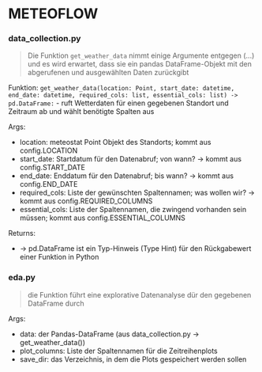 # METEOFLOW

### data_collection.py

> Die Funktion `get_weather_data` nimmt einige Argumente entgegen (...) und es wird erwartet, dass sie ein pandas DataFrame-Objekt mit den abgerufenen und ausgewählten Daten zurückgibt

Funktion: `get_weather_data(location: Point, start_date: datetime, end_date: datetime, required_cols: list, essential_cols: list) -> pd.DataFrame:` - ruft Wetterdaten für einen gegebenen Standort und Zeitraum ab und wählt benötigte Spalten aus

Args:
- location: meteostat Point Objekt des Standorts; kommt aus config.LOCATION
- start_date: Startdatum für den Datenabruf; von wann? -> kommt aus config.START_DATE
- end_date: Enddatum für den Datenabruf; bis wann? -> kommt aus config.END_DATE
- required_cols: Liste der gewünschten Spaltennamen; was wollen wir? -> kommt aus config.REQUIRED_COLUMNS
- essential_cols: Liste der Spaltennamen, die zwingend vorhanden sein müssen; kommt aus config.ESSENTIAL_COLUMNS

Returns:
- -> pd.DataFrame ist ein Typ-Hinweis (Type Hint) für den Rückgabewert einer Funktion in Python

### eda.py

> die Funktion führt eine explorative Datenanalyse dür den gegebenen DataFrame durch

Args:
- data: der Pandas-DataFrame (aus data_collection.py -> get_weather_data())
- plot_columns: Liste der Spaltennamen für die Zeitreihenplots
- save_dir: das Verzeichnis, in dem die Plots gespeichert werden sollen